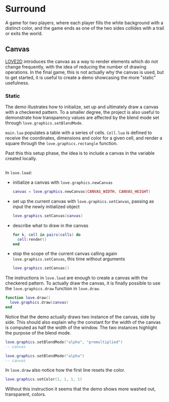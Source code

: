 # Surround

A game for two players, where each player fills the white background with a distinct color, and the game ends as one of the two sides collides with a trail or exits the world.

## Canvas

[LOVE2D](https://love2d.org/wiki/Canvas) introduces the canvas as a way to render elements which do not change frequently, with the idea of reducing the number of drawing operations. In the final game, this is not actually why the canvas is used, but to get started, it is useful to create a demo showcasing the more "static" usefulness.

### Static

The demo illustrates how to initialize, set up and ultimately draw a canvas with a checkered pattern. To a smaller degree, the project is also useful to demonstrate how transparency values are affected by the blend mode set through `love.graphics.setBlendMode`.

`main.lua` populates a table with a series of cells. `Cell.lua` is defined to receive the coordinates, dimensions and color for a given cell, and render a square through the `love.graphics.rectangle` function.

Past this this setup phase, the idea is to include a canvas in the variable created locally.

```lua

```

In `love.load`:

- initialize a canvas with `love.graphics.newCanvas`

  ```lua
  canvas = love.graphics.newCanvas(CANVAS_WIDTH, CANVAS_HEIGHT)
  ```

- set up the current canvas with `love.graphics.setCanvas`, passing as input the newly initialized object

  ```lua
  love.graphics.setCanvas(canvas)
  ```

- describe what to draw in the canvas

  ```lua
  for k, cell in pairs(cells) do
    cell:render()
  end
  ```

- stop the scope of the current canvas calling again `love.graphics.setCanvas`, this time without arguments

  ```lua
  love.graphics.setCanvas()
  ```

The instructions in `love.load` are enough to create a canvas with the checkered pattern. To actually draw the canvas, it is finally possible to use the `love.graphics.draw` function in `love.draw`.

```lua
function love.draw()
  love.graphics.draw(canvas)
end
```

Notice that the demo actually draws two instance of the canvas, side by side. This should also explain why the constant for the width of the canvas is computed as half the width of the window. The two instances highlight the purpose of the blend mode.

```lua
love.graphics.setBlendMode("alpha", "premultiplied")
-- canvas

love.graphics.setBlendMode("alpha")
-- canvas
```

In `love.draw` also notice how the first line resets the color.

```lua
love.graphics.setColor(1, 1, 1, 1)
```

Without this instruction it seems that the demo shows more washed out, transparent, colors.
